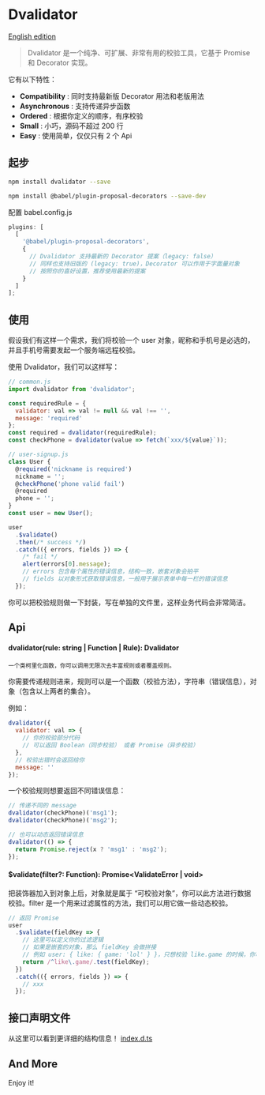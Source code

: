 # Dvalidator

[English edition](README_en.md)

> Dvalidator 是一个纯净、可扩展、非常有用的校验工具，它基于 Promise 和 Decorator 实现。

它有以下特性：

- <b>Compatibility</b> : 同时支持最新版 Decorator 用法和老版用法
- <b>Asynchronous</b> : 支持传递异步函数
- <b>Ordered</b> : 根据你定义的顺序，有序校验
- <b>Small</b> : 小巧，源码不超过 200 行
- <b>Easy</b> : 使用简单，仅仅只有 2 个 Api

## 起步

```bash
npm install dvalidator --save
```

```bash
npm install @babel/plugin-proposal-decorators --save-dev
```

配置 babel.config.js

```js
plugins: [
  [
    '@babel/plugin-proposal-decorators',
    {
      // Dvalidator 支持最新的 Decorator 提案（legacy: false）
      // 同样也支持旧版的 (legacy: true)，Decorator 可以作用于字面量对象
      // 按照你的喜好设置，推荐使用最新的提案
    }
  ]
];
```

## 使用

假设我们有这样一个需求，我们将校验一个 user 对象，昵称和手机号是必选的，并且手机号需要发起一个服务端远程校验。

使用 Dvalidator，我们可以这样写：

```js
// common.js
import dvalidator from 'dvalidator';

const requiredRule = {
  validator: val => val != null && val !== '',
  message: 'required'
};
const required = dvalidator(requiredRule);
const checkPhone = dvalidator(value => fetch(`xxx/${value}`));

// user-signup.js
class User {
  @required('nickname is required')
  nickname = '';
  @checkPhone('phone valid fail')
  @required
  phone = '';
}
const user = new User();

user
  .$validate()
  .then(/* success */)
  .catch(({ errors, fields }) => {
    /* fail */
    alert(errors[0].message);
    // errors 包含每个属性的错误信息，结构一致，嵌套对象会拍平
    // fields 以对象形式获取错误信息，一般用于展示表单中每一栏的错误信息
  });
```

你可以把校验规则做一下封装，写在单独的文件里，这样业务代码会非常简洁。

## Api

#### dvalidator(rule: string | Function | Rule): Dvalidator

<small>一个类柯里化函数，你可以调用无限次去丰富规则或者覆盖规则。</small>

你需要传递规则进来，规则可以是一个函数（校验方法），字符串（错误信息），对象（包含以上两者的集合）。

例如：

```js
dvalidator({
  validator: val => {
    // 你的校验部分代码
    // 可以返回 Boolean（同步校验） 或者 Promise（异步校验）
  },
  // 校验出错时会返回给你
  message: ''
});
```

一个校验规则想要返回不同错误信息：

```js
// 传递不同的 message
dvalidator(checkPhone)('msg1');
dvalidator(checkPhone)('msg2');
```

```js
// 也可以动态返回错误信息
dvalidator(() => {
  return Promise.reject(x ? 'msg1' : 'msg2');
});
```

#### \$validate(filter?: Function): Promise<ValidateError | void>

把装饰器加入到对象上后，对象就是属于 “可校验对象”，你可以此方法进行数据校验。filter 是一个用来过滤属性的方法，我们可以用它做一些动态校验。

```js
// 返回 Promise
user
  .$validate(fieldKey => {
    // 这里可以定义你的过滤逻辑
    // 如果是嵌套的对象，那么 fieldKey 会做拼接
    // 例如 user: { like: { game: 'lol' } }，只想校验 like.game 的时候，你可以这样写
    return /^like\.game/.test(fieldKey);
  })
  .catch(({ errors, fields }) => {
    // xxx
  });
```

## 接口声明文件

从这里可以看到更详细的结构信息！
[index.d.ts](lib/index.d.ts)

## And More

Enjoy it!